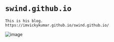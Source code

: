 # `swind.github.io`

    This is his blog.
    https://imvickykumar.github.io/swind.github.io/

![image](https://github.com/imvickykumar/swind.github.io/assets/50515418/ab4c31cc-6ec6-49e9-8036-aae4510c71fc)
